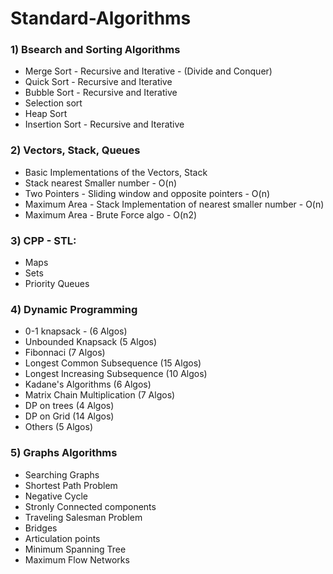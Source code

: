 # Standard-Algorithms

### 1) Bsearch and Sorting Algorithms
- Merge Sort - Recursive and Iterative - (Divide and Conquer)
- Quick Sort - Recursive and Iterative
- Bubble Sort - Recursive and Iterative
- Selection sort
- Heap Sort
- Insertion Sort - Recursive and Iterative

### 2) Vectors, Stack, Queues
- Basic Implementations of the Vectors, Stack 
- Stack nearest Smaller number - O(n) 
- Two Pointers - Sliding window and opposite pointers - O(n) 
- Maximum Area - Stack Implementation of nearest smaller number - O(n) 
- Maximum Area - Brute Force algo - O(n2)

### 3) CPP - STL:
- Maps	
- Sets	
- Priority Queues

### 4) Dynamic Programming
- 0-1 knapsack - (6 Algos)
- Unbounded Knapsack (5 Algos)
- Fibonnaci (7 Algos)
- Longest Common Subsequence (15 Algos)
- Longest Increasing Subsequence (10 Algos)
- Kadane's Algorithms (6 Algos)
- Matrix Chain Multiplication (7 Algos)
- DP on trees (4 Algos)
- DP on Grid (14 Algos)
- Others (5 Algos)

### 5) Graphs Algorithms
- Searching Graphs 
- Shortest Path Problem
- Negative Cycle
- Stronly Connected components
- Traveling Salesman Problem
- Bridges
- Articulation points
- Minimum Spanning Tree
- Maximum Flow Networks
